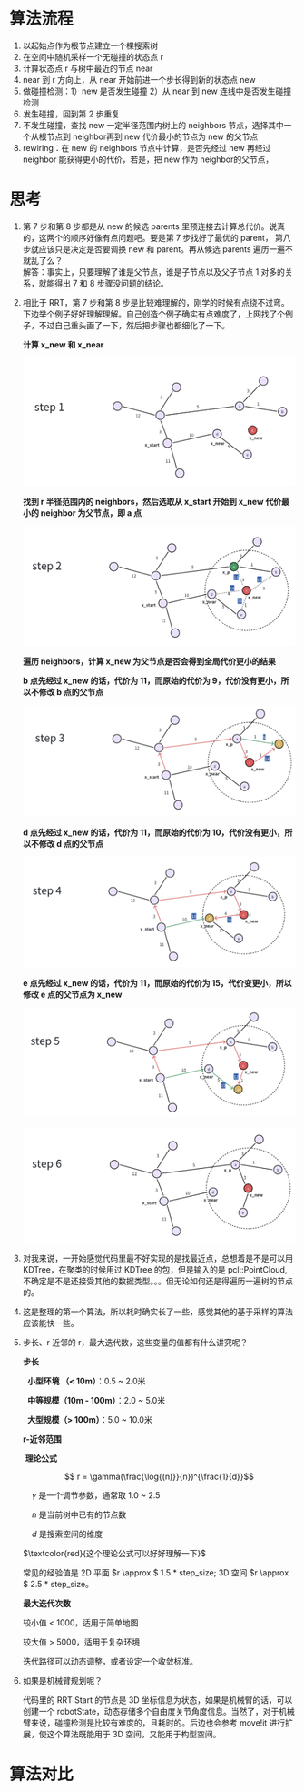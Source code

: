 # 算法流程
1. 以起始点作为根节点建立一个棵搜索树 
2. 在空间中随机采样一个无碰撞的状态点 r 
3. 计算状态点 r 与树中最近的节点 near 
4. near 到 r 方向上，从 near 开始前进一个步长得到新的状态点 new 
5. 做碰撞检测：1）new 是否发生碰撞 2）从 near 到 new 连线中是否发生碰撞检测 
6. 发生碰撞，回到第 2 步重复 
7. 不发生碰撞，查找 new 一定半径范围内树上的 neighbors 节点，选择其中一个从根节点到 neighbor再到 new 代价最小的节点为 new 的父节点 
8. rewiring：在 new 的 neighbors 节点中计算，是否先经过 new 再经过 neighbor 能获得更小的代价，若是，把 new 作为 neighbor的父节点， 

# 思考
1. 第 7 步和第 8 步都是从 new 的候选 parents 里预连接去计算总代价。说真的，这两个的顺序好像有点问题吧。要是第 7 步找好了最优的 parent，
    第八步就应该只是决定是否要调换 new 和 parent。再从候选 parents 遍历一遍不就乱了么？  
    解答：事实上，只要理解了谁是父节点，谁是子节点以及父子节点 1 对多的关系，就能得出 7 和 8 步骤没问题的结论。  

2. 相比于 RRT，第 7 步和第 8 步是比较难理解的，刚学的时候有点绕不过弯。下边举个例子好好理解理解。自己创造个例子确实有点难度了，上网找了个例子，不过自己重头画了一下，然后把步骤也都细化了一下。

    **计算 x_new 和 x_near**

    ![rrtstar_step1](images/rrt_star/rrtstar_step1.png)

    **找到 r 半径范围内的 neighbors，然后选取从 x_start 开始到 x_new 代价最小的 neighbor 为父节点，即 a 点**

    ![rrtstar_step2](images/rrt_star/rrtstar_step2.png)

    **遍历 neighbors，计算 x_new 为父节点是否会得到全局代价更小的结果**  

    **b 点先经过 x_new 的话，代价为 11，而原始的代价为 9，代价没有更小，所以不修改 b 点的父节点**  

    

    ![rrtstar_step3](images/rrt_star/rrtstar_step3.png)

    **d 点先经过 x_new 的话，代价为 11，而原始的代价为 10，代价没有更小，所以不修改 d 点的父节点**

    ![rrtstar_step4](images/rrt_star/rrtstar_step4.png)

    **e 点先经过 x_new 的话，代价为 11，而原始的代价为 15，代价变更小，所以修改 e 点的父节点为 x_new**

    ![rrtstar_step5](images/rrt_star/rrtstar_step5.png)

    ![rrtstar_step6](images/rrt_star/rrtstar_step6.png)


3. 对我来说，一开始感觉代码里最不好实现的是找最近点，总想着是不是可以用 KDTree，在聚类的时候用过 KDTree 的包，但是输入的是 pcl::PointCloud,
    不确定是不是还接受其他的数据类型。。。但无论如何还是得遍历一遍树的节点的。  

4. 这是整理的第一个算法，所以耗时确实长了一些，感觉其他的基于采样的算法应该能快一些。  

5. 步长、r 近邻的 r，最大迭代数，这些变量的值都有什么讲究呢？  

    **步长**

    &nbsp;&nbsp;**小型环境 （< 10m）**：0.5 ~ 2.0米

    &nbsp;&nbsp;**中等规模（10m - 100m）**：2.0 ~ 5.0米

    &nbsp;&nbsp;**大型规模（> 100m）**：5.0 ~ 10.0米

    **r-近邻范围**

    &nbsp;**理论公式**

    $$ r = \gamma(\frac{\log{(n)}}{n})^{\frac{1}{d}}$$

    &nbsp;&nbsp;&nbsp;&nbsp;$\gamma$ 是一个调节参数，通常取 1.0 ~ 2.5  

    &nbsp;&nbsp;&nbsp;&nbsp;$n$ 是当前树中已有的节点数  

    &nbsp;&nbsp;&nbsp;&nbsp;$d$ 是搜索空间的维度  

    $\textcolor{red}{这个理论公式可以好好理解一下}$

    常见的经验值是 2D 平面 $r \approx $ 1.5 * step_size; 3D 空间  $r \approx $ 2.5 * step_size。

    **最大迭代次数**

    较小值 < 1000，适用于简单地图  

    较大值 > 5000，适用于复杂环境  

    迭代路径可以动态调整，或者设定一个收敛标准。

6. 如果是机械臂规划呢？

    代码里的 RRT Start 的节点是 3D 坐标信息为状态，如果是机械臂的话，可以创建一个 robotState，动态存储多个自由度关节角度信息。当然了，对于机械臂来说，碰撞检测是比较有难度的，且耗时的。后边也会参考 move!it 进行扩展，使这个算法既能用于 3D 空间，又能用于构型空间。


# 算法对比
